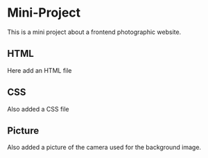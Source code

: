 # Mini-Project
This is a mini project about a frontend photographic website. 
## HTML
Here add an HTML file
## CSS
Also added a CSS file
## Picture
Also added a picture of the camera used for the background image.
